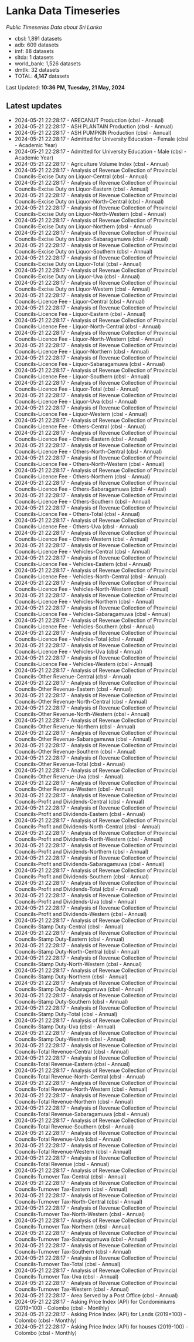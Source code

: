 # Lanka Data Timeseries
*Public Timeseries Data about Sri Lanka*

* cbsl: 1,891 datasets
* adb: 609 datasets
* imf: 88 datasets
* sltda: 1 datasets
* world_bank: 1,526 datasets
* dmtlk: 32 datasets
* TOTAL: **4,147** datasets

Last Updated: **10:36 PM, Tuesday, 21 May, 2024**

## Latest updates

* 2024-05-21 22:28:17 - ARECANUT Production (cbsl - Annual)
* 2024-05-21 22:28:17 - ASH PLANTAIN Production (cbsl - Annual)
* 2024-05-21 22:28:17 - ASH PUMPKIN Production (cbsl - Annual)
* 2024-05-21 22:28:17 - Admitted for University Education - Female (cbsl - Academic Year)
* 2024-05-21 22:28:17 - Admitted for University Education - Male (cbsl - Academic Year)
* 2024-05-21 22:28:17 - Agriculture Volume Index (cbsl - Annual)
* 2024-05-21 22:28:17 - Analysis of Revenue Collection of Provincial Councils-Excise Duty on Liquor-Central (cbsl - Annual)
* 2024-05-21 22:28:17 - Analysis of Revenue Collection of Provincial Councils-Excise Duty on Liquor-Eastern (cbsl - Annual)
* 2024-05-21 22:28:17 - Analysis of Revenue Collection of Provincial Councils-Excise Duty on Liquor-North-Central (cbsl - Annual)
* 2024-05-21 22:28:17 - Analysis of Revenue Collection of Provincial Councils-Excise Duty on Liquor-North-Western (cbsl - Annual)
* 2024-05-21 22:28:17 - Analysis of Revenue Collection of Provincial Councils-Excise Duty on Liquor-Northern (cbsl - Annual)
* 2024-05-21 22:28:17 - Analysis of Revenue Collection of Provincial Councils-Excise Duty on Liquor-Sabaragamuwa (cbsl - Annual)
* 2024-05-21 22:28:17 - Analysis of Revenue Collection of Provincial Councils-Excise Duty on Liquor-Southern (cbsl - Annual)
* 2024-05-21 22:28:17 - Analysis of Revenue Collection of Provincial Councils-Excise Duty on Liquor-Total (cbsl - Annual)
* 2024-05-21 22:28:17 - Analysis of Revenue Collection of Provincial Councils-Excise Duty on Liquor-Uva (cbsl - Annual)
* 2024-05-21 22:28:17 - Analysis of Revenue Collection of Provincial Councils-Excise Duty on Liquor-Western (cbsl - Annual)
* 2024-05-21 22:28:17 - Analysis of Revenue Collection of Provincial Councils-Licence Fee - Liquor-Central (cbsl - Annual)
* 2024-05-21 22:28:17 - Analysis of Revenue Collection of Provincial Councils-Licence Fee - Liquor-Eastern (cbsl - Annual)
* 2024-05-21 22:28:17 - Analysis of Revenue Collection of Provincial Councils-Licence Fee - Liquor-North-Central (cbsl - Annual)
* 2024-05-21 22:28:17 - Analysis of Revenue Collection of Provincial Councils-Licence Fee - Liquor-North-Western (cbsl - Annual)
* 2024-05-21 22:28:17 - Analysis of Revenue Collection of Provincial Councils-Licence Fee - Liquor-Northern (cbsl - Annual)
* 2024-05-21 22:28:17 - Analysis of Revenue Collection of Provincial Councils-Licence Fee - Liquor-Sabaragamuwa (cbsl - Annual)
* 2024-05-21 22:28:17 - Analysis of Revenue Collection of Provincial Councils-Licence Fee - Liquor-Southern (cbsl - Annual)
* 2024-05-21 22:28:17 - Analysis of Revenue Collection of Provincial Councils-Licence Fee - Liquor-Total (cbsl - Annual)
* 2024-05-21 22:28:17 - Analysis of Revenue Collection of Provincial Councils-Licence Fee - Liquor-Uva (cbsl - Annual)
* 2024-05-21 22:28:17 - Analysis of Revenue Collection of Provincial Councils-Licence Fee - Liquor-Western (cbsl - Annual)
* 2024-05-21 22:28:17 - Analysis of Revenue Collection of Provincial Councils-Licence Fee - Others-Central (cbsl - Annual)
* 2024-05-21 22:28:17 - Analysis of Revenue Collection of Provincial Councils-Licence Fee - Others-Eastern (cbsl - Annual)
* 2024-05-21 22:28:17 - Analysis of Revenue Collection of Provincial Councils-Licence Fee - Others-North-Central (cbsl - Annual)
* 2024-05-21 22:28:17 - Analysis of Revenue Collection of Provincial Councils-Licence Fee - Others-North-Western (cbsl - Annual)
* 2024-05-21 22:28:17 - Analysis of Revenue Collection of Provincial Councils-Licence Fee - Others-Northern (cbsl - Annual)
* 2024-05-21 22:28:17 - Analysis of Revenue Collection of Provincial Councils-Licence Fee - Others-Sabaragamuwa (cbsl - Annual)
* 2024-05-21 22:28:17 - Analysis of Revenue Collection of Provincial Councils-Licence Fee - Others-Southern (cbsl - Annual)
* 2024-05-21 22:28:17 - Analysis of Revenue Collection of Provincial Councils-Licence Fee - Others-Total (cbsl - Annual)
* 2024-05-21 22:28:17 - Analysis of Revenue Collection of Provincial Councils-Licence Fee - Others-Uva (cbsl - Annual)
* 2024-05-21 22:28:17 - Analysis of Revenue Collection of Provincial Councils-Licence Fee - Others-Western (cbsl - Annual)
* 2024-05-21 22:28:17 - Analysis of Revenue Collection of Provincial Councils-Licence Fee - Vehicles-Central (cbsl - Annual)
* 2024-05-21 22:28:17 - Analysis of Revenue Collection of Provincial Councils-Licence Fee - Vehicles-Eastern (cbsl - Annual)
* 2024-05-21 22:28:17 - Analysis of Revenue Collection of Provincial Councils-Licence Fee - Vehicles-North-Central (cbsl - Annual)
* 2024-05-21 22:28:17 - Analysis of Revenue Collection of Provincial Councils-Licence Fee - Vehicles-North-Western (cbsl - Annual)
* 2024-05-21 22:28:17 - Analysis of Revenue Collection of Provincial Councils-Licence Fee - Vehicles-Northern (cbsl - Annual)
* 2024-05-21 22:28:17 - Analysis of Revenue Collection of Provincial Councils-Licence Fee - Vehicles-Sabaragamuwa (cbsl - Annual)
* 2024-05-21 22:28:17 - Analysis of Revenue Collection of Provincial Councils-Licence Fee - Vehicles-Southern (cbsl - Annual)
* 2024-05-21 22:28:17 - Analysis of Revenue Collection of Provincial Councils-Licence Fee - Vehicles-Total (cbsl - Annual)
* 2024-05-21 22:28:17 - Analysis of Revenue Collection of Provincial Councils-Licence Fee - Vehicles-Uva (cbsl - Annual)
* 2024-05-21 22:28:17 - Analysis of Revenue Collection of Provincial Councils-Licence Fee - Vehicles-Western (cbsl - Annual)
* 2024-05-21 22:28:17 - Analysis of Revenue Collection of Provincial Councils-Other Revenue-Central (cbsl - Annual)
* 2024-05-21 22:28:17 - Analysis of Revenue Collection of Provincial Councils-Other Revenue-Eastern (cbsl - Annual)
* 2024-05-21 22:28:17 - Analysis of Revenue Collection of Provincial Councils-Other Revenue-North-Central (cbsl - Annual)
* 2024-05-21 22:28:17 - Analysis of Revenue Collection of Provincial Councils-Other Revenue-North-Western (cbsl - Annual)
* 2024-05-21 22:28:17 - Analysis of Revenue Collection of Provincial Councils-Other Revenue-Northern (cbsl - Annual)
* 2024-05-21 22:28:17 - Analysis of Revenue Collection of Provincial Councils-Other Revenue-Sabaragamuwa (cbsl - Annual)
* 2024-05-21 22:28:17 - Analysis of Revenue Collection of Provincial Councils-Other Revenue-Southern (cbsl - Annual)
* 2024-05-21 22:28:17 - Analysis of Revenue Collection of Provincial Councils-Other Revenue-Total (cbsl - Annual)
* 2024-05-21 22:28:17 - Analysis of Revenue Collection of Provincial Councils-Other Revenue-Uva (cbsl - Annual)
* 2024-05-21 22:28:17 - Analysis of Revenue Collection of Provincial Councils-Other Revenue-Western (cbsl - Annual)
* 2024-05-21 22:28:17 - Analysis of Revenue Collection of Provincial Councils-Profit and Dividends-Central (cbsl - Annual)
* 2024-05-21 22:28:17 - Analysis of Revenue Collection of Provincial Councils-Profit and Dividends-Eastern (cbsl - Annual)
* 2024-05-21 22:28:17 - Analysis of Revenue Collection of Provincial Councils-Profit and Dividends-North-Central (cbsl - Annual)
* 2024-05-21 22:28:17 - Analysis of Revenue Collection of Provincial Councils-Profit and Dividends-North-Western (cbsl - Annual)
* 2024-05-21 22:28:17 - Analysis of Revenue Collection of Provincial Councils-Profit and Dividends-Northern (cbsl - Annual)
* 2024-05-21 22:28:17 - Analysis of Revenue Collection of Provincial Councils-Profit and Dividends-Sabaragamuwa (cbsl - Annual)
* 2024-05-21 22:28:17 - Analysis of Revenue Collection of Provincial Councils-Profit and Dividends-Southern (cbsl - Annual)
* 2024-05-21 22:28:17 - Analysis of Revenue Collection of Provincial Councils-Profit and Dividends-Total (cbsl - Annual)
* 2024-05-21 22:28:17 - Analysis of Revenue Collection of Provincial Councils-Profit and Dividends-Uva (cbsl - Annual)
* 2024-05-21 22:28:17 - Analysis of Revenue Collection of Provincial Councils-Profit and Dividends-Western (cbsl - Annual)
* 2024-05-21 22:28:17 - Analysis of Revenue Collection of Provincial Councils-Stamp Duty-Central (cbsl - Annual)
* 2024-05-21 22:28:17 - Analysis of Revenue Collection of Provincial Councils-Stamp Duty-Eastern (cbsl - Annual)
* 2024-05-21 22:28:17 - Analysis of Revenue Collection of Provincial Councils-Stamp Duty-North-Central (cbsl - Annual)
* 2024-05-21 22:28:17 - Analysis of Revenue Collection of Provincial Councils-Stamp Duty-North-Western (cbsl - Annual)
* 2024-05-21 22:28:17 - Analysis of Revenue Collection of Provincial Councils-Stamp Duty-Northern (cbsl - Annual)
* 2024-05-21 22:28:17 - Analysis of Revenue Collection of Provincial Councils-Stamp Duty-Sabaragamuwa (cbsl - Annual)
* 2024-05-21 22:28:17 - Analysis of Revenue Collection of Provincial Councils-Stamp Duty-Southern (cbsl - Annual)
* 2024-05-21 22:28:17 - Analysis of Revenue Collection of Provincial Councils-Stamp Duty-Total (cbsl - Annual)
* 2024-05-21 22:28:17 - Analysis of Revenue Collection of Provincial Councils-Stamp Duty-Uva (cbsl - Annual)
* 2024-05-21 22:28:17 - Analysis of Revenue Collection of Provincial Councils-Stamp Duty-Western (cbsl - Annual)
* 2024-05-21 22:28:17 - Analysis of Revenue Collection of Provincial Councils-Total Revenue-Central (cbsl - Annual)
* 2024-05-21 22:28:17 - Analysis of Revenue Collection of Provincial Councils-Total Revenue-Eastern (cbsl - Annual)
* 2024-05-21 22:28:17 - Analysis of Revenue Collection of Provincial Councils-Total Revenue-North-Central (cbsl - Annual)
* 2024-05-21 22:28:17 - Analysis of Revenue Collection of Provincial Councils-Total Revenue-North-Western (cbsl - Annual)
* 2024-05-21 22:28:17 - Analysis of Revenue Collection of Provincial Councils-Total Revenue-Northern (cbsl - Annual)
* 2024-05-21 22:28:17 - Analysis of Revenue Collection of Provincial Councils-Total Revenue-Sabaragamuwa (cbsl - Annual)
* 2024-05-21 22:28:17 - Analysis of Revenue Collection of Provincial Councils-Total Revenue-Southern (cbsl - Annual)
* 2024-05-21 22:28:17 - Analysis of Revenue Collection of Provincial Councils-Total Revenue-Uva (cbsl - Annual)
* 2024-05-21 22:28:17 - Analysis of Revenue Collection of Provincial Councils-Total Revenue-Western (cbsl - Annual)
* 2024-05-21 22:28:17 - Analysis of Revenue Collection of Provincial Councils-Total Revenue (cbsl - Annual)
* 2024-05-21 22:28:17 - Analysis of Revenue Collection of Provincial Councils-Turnover Tax-Central (cbsl - Annual)
* 2024-05-21 22:28:17 - Analysis of Revenue Collection of Provincial Councils-Turnover Tax-Eastern (cbsl - Annual)
* 2024-05-21 22:28:17 - Analysis of Revenue Collection of Provincial Councils-Turnover Tax-North-Central (cbsl - Annual)
* 2024-05-21 22:28:17 - Analysis of Revenue Collection of Provincial Councils-Turnover Tax-North-Western (cbsl - Annual)
* 2024-05-21 22:28:17 - Analysis of Revenue Collection of Provincial Councils-Turnover Tax-Northern (cbsl - Annual)
* 2024-05-21 22:28:17 - Analysis of Revenue Collection of Provincial Councils-Turnover Tax-Sabaragamuwa (cbsl - Annual)
* 2024-05-21 22:28:17 - Analysis of Revenue Collection of Provincial Councils-Turnover Tax-Southern (cbsl - Annual)
* 2024-05-21 22:28:17 - Analysis of Revenue Collection of Provincial Councils-Turnover Tax-Total (cbsl - Annual)
* 2024-05-21 22:28:17 - Analysis of Revenue Collection of Provincial Councils-Turnover Tax-Uva (cbsl - Annual)
* 2024-05-21 22:28:17 - Analysis of Revenue Collection of Provincial Councils-Turnover Tax-Western (cbsl - Annual)
* 2024-05-21 22:28:17 - Area Served by a Post Office (cbsl - Annual)
* 2024-05-21 22:28:17 - Asking Price Index (API) for Condominiums (2019=100) - Colombo (cbsl - Monthly)
* 2024-05-21 22:28:17 - Asking Price Index (API) for Lands (2019=100) - Colombo (cbsl - Monthly)
* 2024-05-21 22:28:17 - Asking Price Index (API) for houses (2019-100) - Colombo (cbsl - Monthly)